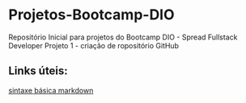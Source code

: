 # Projetos-Bootcamp-DIO
Repositório Inicial para projetos do Bootcamp DIO - Spread Fullstack Developer
Projeto 1 - criação de ropositório GitHub

## Links úteis:
[sintaxe básica markdown](https://www.markdownguide.org/basic-syntax/)

